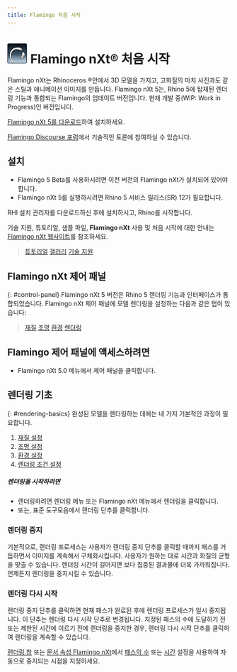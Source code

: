 ```yaml
---
title: Flamingo 처음 시작
---
```



# ![images/flamingotab.svg](images/flamingotab.svg) Flamingo nXt® 처음 시작
Flamingo nXt는 Rhinoceros ®안에서 3D 모델을 가지고, 고화질의 마치 사진과도 같은 스틸과 애니메이션 이미지를 만듭니다. Flamingo nXt 5는, Rhino 5에 탑재된 렌더링 기능과 통합되는 Flamingo의 업데이트 버전입니다. 현재 개발 중(WIP: Work in Progress)인 버전입니다.

[Flamingo nXt 5를 다운로드](http://www.rhino3d.com/download/flamingo/5/beta)하여 설치하세요.

[Flamingo Discourse 포럼](http://discourse.mcneel.com/c/rendering/flamingo)에서 기술적인 토론에 참여하실 수 있습니다.

## 설치

* Flamingo 5 Beta를 사용하시려면 이전 버전의 Flamingo nXt가 설치되어 있어야 합니다.
* Flamingo nXt 5를 실행하시려면 Rhino 5 서비스 릴리스(SR) 12가 필요합니다.

RHI 설치 관리자를 다운로드하신 후에 설치하시고, Rhino를 시작합니다.

기술 지원, 튜토리얼, 샘플 파일, **Flamingo nXt** 사용 및 처음 시작에 대한 안내는 [Flamingo nXt 웹사이트](http://nxt.flamingo3d.com/)를 참조하세요.

> [튜토리얼](http://nxt.flamingo3d.com/page/tutorials-and-documentation-kr)
> [갤러리](http://nxt.flamingo3d.com/photo)
> [기술 지원](http://nxt.flamingo3d.com/forum)

## Flamingo nXt 제어 패널
{: #control-panel}
Flamingo nXt 5 버전은 Rhino 5 렌더링 기능과 인터페이스가 통합되었습니다. Flamingo nXt 제어 패널에 모델 렌더링을 설정하는 다음과 같은 탭이 있습니다:

> [재질](materials-tab.html)
> [조명](lighting-tab.html)
> [환경](environment-tab.html)
> [렌더링](render-tab.html)

## Flamingo 제어 패널에 액세스하려면
* Flamingo nXt 5.0 메뉴에서 제어 패널을 클릭합니다.

## 렌더링 기초
{: #rendering-basics}
완성된 모델을 렌더링하는 데에는 네 가지 기본적인 과정이 필요합니다.

 1. [재질 설정](material-editor.html)
 1. [조명 설정](lighting-tab.html)
 1. [환경 설정](environment-tab.html)
 1. [렌더링 조건 설정](render-tab.html)

##### 렌더링을 시작하려면
* 렌더링하려면 렌더링 메뉴 또는 Flamingo nXt 메뉴에서 렌더링을 클릭합니다.
* 또는, 표준 도구모음에서 렌더링 단추를 클릭합니다.

### 렌더링 중지
기본적으로, 렌더링 프로세스는 사용자가 렌더링 중지 단추를 클릭할 때까지 패스를 거듭하면서 이미지를 계속해서 구체화시킵니다. 사용자가 원하는 대로 시간과 화질의 균형을 맞출 수 있습니다. 렌더링 시간이 길어지면 보다 집중된 결과물에 더욱 가까워집니다. 언제든지 렌더링을 중지시킬 수 있습니다.

### 렌더링 다시 시작
렌더링 중지 단추를 클릭하면 현재 패스가 완료된 후에 렌더링 프로세스가 일시 중지됩니다.
이 단추는 렌더링 다시 시작 단추로 변경됩니다. 지정된 패스의 수에 도달하기 전 또는 제한된 시간에 이르기 전에 렌더링을 중지한 경우, 렌더링 다시 시작 단추를 클릭하여 렌더링을 계속할 수 있습니다.

[렌더링 창](render-window.html) 또는 [문서 속성 Flamingo nXt](documentproperties-flamingo.html)에서 [패스의 수](render-window.html#number-of-passes) 또는 [시간](render-window.html#time) 설정을 사용하여 자동으로 중지되는 시점을 지정하세요.
